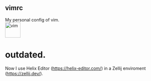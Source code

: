 ## vimrc
My personal config of vim.<br>
[<img alt="vim" width="50" height="50" src="https://upload.wikimedia.org/wikipedia/commons/9/9f/Vimlogo.svg"/>](https://www.vim.org/)

# outdated.
Now I use Helix Editor (https://helix-editor.com/) in a Zellij enviroment (https://zellij.dev/).
